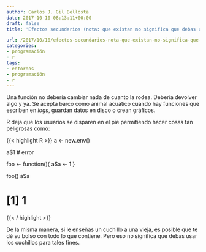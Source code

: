 ```yaml
---
author: Carlos J. Gil Bellosta
date: 2017-10-10 08:13:11+00:00
draft: false
title: 'Efectos secundarios (nota: que existan no significa que debas usarlos)'

url: /2017/10/10/efectos-secundarios-nota-que-existan-no-significa-que-debas-usarlos/
categories:
- programación
- r
tags:
- entornos
- programación
- r
---
```


Una función no debería cambiar nada de cuanto la rodea. Debería devolver algo y ya. Se acepta barco como animal acuático cuando hay funciones que escriben en _logs_, guardan datos en disco o crean gráficos.

R deja que los usuarios se disparen en el pie permitiendo hacer cosas tan peligrosas como:

{{< highlight R >}}
a <- new.env()

a$1     # error

foo <- function(){
  a$a <- 1
}

foo()
a$a
# [1] 1
{{< / highlight >}}

De la misma manera, si le enseñas un cuchillo a una vieja, es posible que te dé su bolso con todo lo que contiene. Pero eso no significa que debas usar los cuchillos para tales fines.

